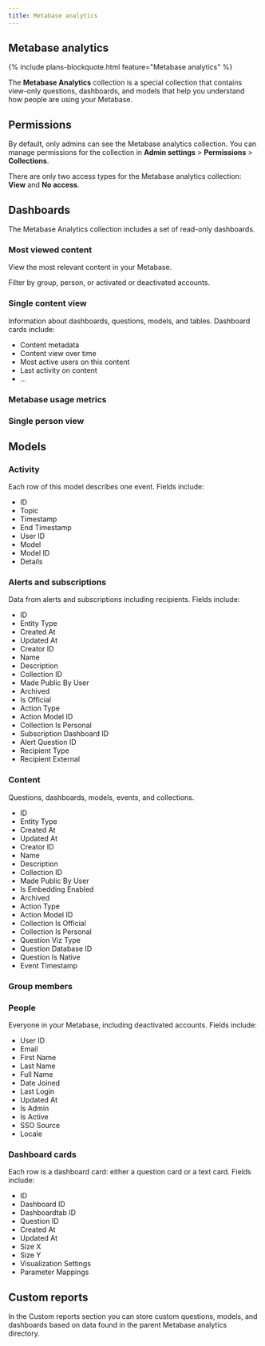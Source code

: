 ```yaml
---
title: Metabase analytics
---
```


## Metabase analytics

{% include plans-blockquote.html feature="Metabase analytics" %}

The **Metabase Analytics** collection is a special collection that contains view-only questions, dashboards, and models that help you understand how people are using your Metabase.

## Permissions

By default, only admins can see the Metabase analytics collection. You can manage permissions for the collection in **Admin settings** > **Permissions** > **Collections**.

There are only two access types for the Metabase analytics collection: **View** and **No access**.

## Dashboards

The Metabase Analytics collection includes a set of read-only dashboards.

### Most viewed content

View the most relevant content in your Metabase.

Filter by group, person, or activated or deactivated accounts.

### Single content view

Information about dashboards, questions, models, and tables. Dashboard cards include:

- Content metadata
- Content view over time
- Most active users on this content
- Last activity on content
- ...

### Metabase usage metrics

### Single person view

## Models

### Activity

Each row of this model describes one event. Fields include:

- ID
- Topic
- Timestamp
- End Timestamp
- User ID
- Model
- Model ID
- Details

### Alerts and subscriptions
Data from alerts and subscriptions including recipients. Fields include:

- ID
- Entity Type
- Created At
- Updated At
- Creator ID
- Name
- Description
- Collection ID
- Made Public By User
- Archived
- Is Official
- Action Type
- Action Model ID
- Collection Is Personal
- Subscription Dashboard ID
- Alert Question ID
- Recipient Type
- Recipient External

### Content

Questions, dashboards, models, events, and collections.

- ID
- Entity Type
- Created At
- Updated At
- Creator ID
- Name
- Description
- Collection ID
- Made Public By User
- Is Embedding Enabled
- Archived
- Action Type
- Action Model ID
- Collection Is Official
- Collection Is Personal
- Question Viz Type
- Question Database ID
- Question Is Native
- Event Timestamp

### Group members

### People

Everyone in your Metabase, including deactivated accounts. Fields include:

- User ID
- Email
- First Name
- Last Name
- Full Name
- Date Joined
- Last Login
- Updated At
- Is Admin
- Is Active
- SSO Source
- Locale

### Dashboard cards

Each row is a dashboard card: either a question card or a text card. Fields include:

- ID
- Dashboard ID
- Dashboardtab ID
- Question ID
- Created At
- Updated At
- Size X
- Size Y
- Visualization Settings
- Parameter Mappings


## Custom reports

In the Custom reports section you can store custom questions, models, and dashboards based on data found in the parent Metabase analytics directory.
